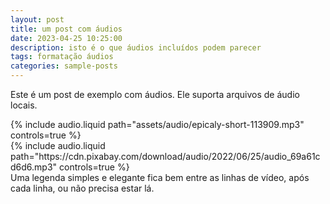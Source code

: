 ```yaml
---
layout: post
title: um post com áudios
date: 2023-04-25 10:25:00
description: isto é o que áudios incluídos podem parecer
tags: formatação áudios
categories: sample-posts
---
```


Este é um post de exemplo com áudios. Ele suporta arquivos de áudio locais.

<div class="row mt-3">
    <div class="col-sm mt-3 mt-md-0">
        {% include audio.liquid path="assets/audio/epicaly-short-113909.mp3" controls=true %}
    </div>
    <div class="col-sm mt-3 mt-md-0">
        {% include audio.liquid path="https://cdn.pixabay.com/download/audio/2022/06/25/audio_69a61cd6d6.mp3" controls=true %}
    </div>
</div>
<div class="caption">
    Uma legenda simples e elegante fica bem entre as linhas de vídeo, após cada linha, ou não precisa estar lá.
</div>
